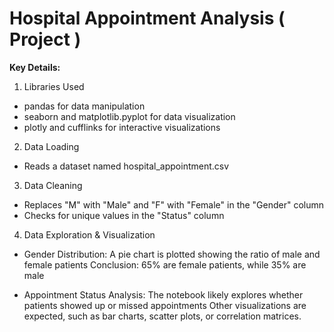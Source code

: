 # Hospital Appointment Analysis ( Project ) #

**Key Details:**
1. Libraries Used
- pandas for data manipulation
- seaborn and matplotlib.pyplot for data visualization
- plotly and cufflinks for interactive visualizations

2. Data Loading
- Reads a dataset named hospital_appointment.csv

3. Data Cleaning
- Replaces "M" with "Male" and "F" with "Female" in the "Gender" column
- Checks for unique values in the "Status" column

4. Data Exploration & Visualization
- Gender Distribution:
   A pie chart is plotted showing the ratio of male and female patients
   Conclusion: 65% are female patients, while 35% are male

- Appointment Status Analysis:
  The notebook likely explores whether patients showed up or missed appointments
  Other visualizations are expected, such as bar charts, scatter plots, or correlation matrices.
